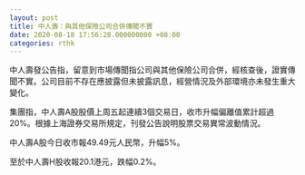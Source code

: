 ```yaml
---
layout: post
title: 中人壽：與其他保險公司合併傳聞不實
date: 2020-08-18 17:56:28.000000000 +08:00
categories: rthk
---
```


中人壽發公告指，留意到市場傳聞指公司與其他保險公司合併，經核查後，證實傳聞不實。公司目前不存在應披露但未披露訊息，經營情況及外部環境亦未發生重大變化。

集團指，中人壽A股股價上周五起連續3個交易日，收市升幅偏離值累計超過20%。根據上海證券交易所規定，刊發公告說明股票交易異常波動情況。 

中人壽A股今日收市報49.49元人民幣，升幅5%。

至於中人壽H股收報20.1港元，跌幅0.2%。
